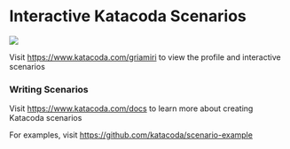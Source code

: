 # Interactive Katacoda Scenarios

[![](http://shields.katacoda.com/katacoda/griamiri/count.svg)](https://www.katacoda.com/griamiri "Get your profile on Katacoda.com")

Visit https://www.katacoda.com/griamiri to view the profile and interactive scenarios

### Writing Scenarios
Visit https://www.katacoda.com/docs to learn more about creating Katacoda scenarios

For examples, visit https://github.com/katacoda/scenario-example

